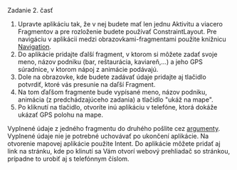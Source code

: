 <p class="lead">Zadanie 2. časť</p>

<ol>
<li>Upravte aplikáciu tak, že v nej budete mať len jednu Aktivitu a viacero Fragmentov a pre rozloženie budete používať ConstraintLayout. Pre navigáciu v aplikácii medzi obrazovkami-fragmentami použite knižnicu <a href="https://developer.android.com/guide/navigation">Navigation</a>.</li>
<li>Do aplikácie pridajte ďalší fragment, v ktorom si môžete zadať svoje meno, názov podniku (bar, reštaurácia, kaviareň,...) a jeho GPS súradnice, v ktorom nápoj z animácie podávajú.</li>
<li>Dole na obrazovke, kde budete zadávať údaje pridajte aj tlačidlo potvrdiť, ktoré vás presunie na daľší Fragment.</li>
<li>Na tom ďaľšom fragmente bude vypísané meno, názov podniku, animácia (z predchádzajúceho zadania) a tlačidlo "ukáž na mape".</li>
<li>Po kliknutí na tlačidlo, otvoríte inú aplikáciu v telefóne, ktorá dokáže ukázať GPS polohu na mape. </li>
</ol>

<p>Vyplnené údaje z jedného fragmentu do druhého pošlite cez <a href="https://developer.android.com/guide/navigation/navigation-pass-data">argumenty</a>. Vyplnené údaje nie je potrebné uchovávať po ukončení aplikácie.
Na otvorenie mapovej aplikácie použite Intent. Do aplikácie môžete pridať aj link na stránku, kde po klinutí sa Vám otvorí webový prehliadač so stránkou, prípadne to urobiť aj s telefónnym číslom.</p>
